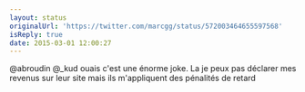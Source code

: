 ```yaml
---
layout: status
originalUrl: 'https://twitter.com/marcgg/status/572003464655597568'
isReply: true
date: 2015-03-01 12:00:27
---
```


@abroudin @_kud ouais c'est une énorme joke. La je peux pas déclarer mes revenus sur leur site mais ils m'appliquent des pénalités de retard
